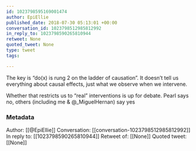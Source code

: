 ```yaml
---
id: 1023798595169001474
author: EpiEllie
published_date: 2018-07-30 05:13:01 +00:00
conversation_id: 1023798512985812992
in_reply_to: 1023798590265810944
retweet: None
quoted_tweet: None
type: tweet
tags:

---
```


The key is “do(x) is rung 2 on the ladder of causation”. It doesn’t tell us everything about causal effects, just what we observe when we intervene. 

Whether that restricts us to “real” interventions is up for debate. Pearl says no, others (including me &amp; @_MiguelHernan) say yes

### Metadata

Author: [[@EpiEllie]]
Conversation: [[conversation-1023798512985812992]]
In reply to: [[1023798590265810944]]
Retweet of: [[None]]
Quoted tweet: [[None]]
